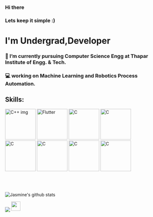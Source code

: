 ### Hi there <img src="https://raw.githubusercontent.com/MartinHeinz/MartinHeinz/master/wave.gif" width="10px"> 
### Lets keep it simple :)
# I'm Undergrad,Developer
### 🌱 I’m currently pursuing Computer Science Engg at Thapar Institute of Engg. & Tech.
### 💻 working on Machine Learning and Robotics Process Automation.

## Skills:
<div>
<img src="https://developers.redhat.com/sites/default/files/styles/article_feature/public/blog/2017/06/C-image.jpeg?itok=GIR_nnS1" alt="C++ img" width=100 height=100>  
<img src="https://yt3.ggpht.com/ytc/AKedOLRt1d4p7bPylasq_66BIC8-k3hkyVjJ2JICQITK=s900-c-k-c0x00ffffff-no-rj" alt="Flutter" width=100 height=100>
<img src="https://upload.wikimedia.org/wikipedia/commons/thumb/1/18/C_Programming_Language.svg/1200px-C_Programming_Language.svg.png" alt="C" width=100 height=100>
<img src="https://www.cloudsavvyit.com/p/uploads/2017/07/ee83c456.png?height=200p&trim=2,2,2,2&crop=16:9" alt="C" width=100 height=100>
<img src="https://upload.wikimedia.org/wikipedia/commons/thumb/c/c3/Python-logo-notext.svg/1200px-Python-logo-notext.svg.png" alt="C" width=100 height=100>
 <img src="https://play-lh.googleusercontent.com/85WnuKkqDY4gf6tndeL4_Ng5vgRk7PTfmpI4vHMIosyq6XQ7ZGDXNtYG2s0b09kJMw" alt="C" width=100 height=100>
 <img src="https://upload.wikimedia.org/wikipedia/commons/thumb/d/d5/CSS3_logo_and_wordmark.svg/1200px-CSS3_logo_and_wordmark.svg.png" alt="C" width=100 height=100>
 <img src="https://upload.wikimedia.org/wikipedia/commons/thumb/9/99/Unofficial_JavaScript_logo_2.svg/1200px-Unofficial_JavaScript_logo_2.svg.png" alt="C" width=100 height=100>

</div>
<br>
<br>
<br>

![Jasmine's github stats](https://github-readme-stats.vercel.app/api?username=jasbatra19)


<img align="center" src="https://github-readme-stats.vercel.app/api/top-langs/?username=jasbatra19" />
<a href='https://www.linkedin.com/in/jasmine-batra-a11ba41bb/'><img src='https://play-lh.googleusercontent.com/kMofEFLjobZy_bCuaiDogzBcUT-dz3BBbOrIEjJ-hqOabjK8ieuevGe6wlTD15QzOqw' height=30 width=30></a>








